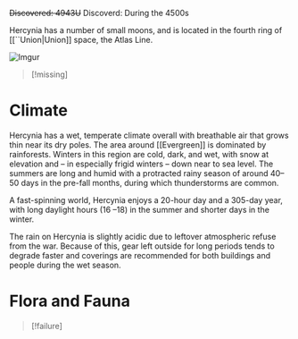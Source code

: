 ~~Discovered: 4943U~~
Discoverd: During the 4500s


Hercynia has a number of small moons, and is located in the fourth ring of [[``Union|Union]] space, the Atlas Line.

![Imgur](https://i.imgur.com/JXcG8WQ.png)

>[!missing]

# Climate
Hercynia has a wet, temperate climate overall with breathable air that grows thin near its dry poles. The area around [[Evergreen]] is dominated by rainforests. Winters in this region are cold, dark, and wet, with snow at elevation and – in especially frigid winters – down near to sea level. The summers are long and humid with a protracted rainy season of around 40– 50 days in the pre-fall months, during which thunderstorms are common.

A fast-spinning world, Hercynia enjoys a 20-hour day and a 305-day year, with long daylight hours (16 –18) in the summer and shorter days in the winter.

The rain on Hercynia is slightly acidic due to leftover atmospheric refuse from the war. Because of this, gear left outside for long periods tends to degrade faster and coverings are recommended for both buildings and people during the wet season.

# Flora and Fauna
>[!failure]

